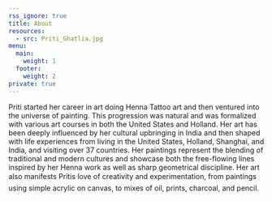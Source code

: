 ```yaml
---
rss_ignore: true
title: About
resources:
  - src: Priti_Ghatlia.jpg
menu:
  main:
    weight: 1
  footer:
    weight: 2
private: true
---
```


Priti started her career in art doing Henna Tattoo art and then ventured into the universe of painting. This progression was natural and was formalized with various art courses in both the United States and Holland. Her art has been deeply influenced by her cultural upbringing in India and then shaped with life experiences from living in the United States, Holland, Shanghai, and India, and visiting over 37 countries. Her paintings represent the blending of traditional and modern cultures and showcase both the free-flowing lines inspired by her Henna work as well as sharp geometrical discipline. Her art also manifests Pritis love of creativity and experimentation, from paintings using simple acrylic on canvas, to mixes of oil, prints, charcoal, and pencil.

